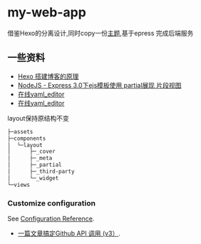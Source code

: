 # my-web-app

借鉴Hexo的分离设计,同时copy一份[主题](https://xaoxuu.com/wiki/material-x/),基于epress 完成后端服务

## 一些资料

- [Hexo 搭建博客的原理](https://segmentfault.com/p/1210000010636536/read)
- [NodeJS - Express 3.0下ejs模板使用 partial展现 片段视图](http://yijiebuyi.com/blog/e503a402ffac43ca1cbaba9d4317b54d.html)
- [在线yaml_editor](http://www.bejson.com/validators/yaml_editor/)
- [在线yaml_editor](http://www.bejson.com/validators/yaml_editor/)

layout保持原结构不变

```bash
├─assets
├─components
│  └─layout
│      ├─_cover
│      ├─_meta
│      ├─_partial
│      ├─_third-party
│      └─_widget
└─views
```

### Customize configuration

See [Configuration Reference](https://cli.vuejs.org/config/).
- [一篇文章搞定Github API 调用 (v3）](https://segmentfault.com/a/1190000015144126).
